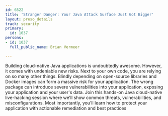 ```yaml
---
id: 6522
title: 'Stranger Danger: Your Java Attack Surface Just Got Bigger'
layout: preso_details
track: security
primary:
  id: 1037
persons:
- id: 1037
  full_public_name: Brian Vermeer

---
```

Building cloud-native Java applications is undoubtedly awesome. However, it comes with undeniable new risks. Next to your own code, you are relying on so many other things. Blindly depending on open-source libraries and Docker images can form a massive risk for your application. The wrong package can introduce severe vulnerabilities into your application, exposing your application and your user's data. Join this hands-on Java cloud-native live-hacking session where we’ll show common threats, vulnerabilities, and misconfigurations. Most importantly, you’ll learn how to protect your application with actionable remediation and best practices